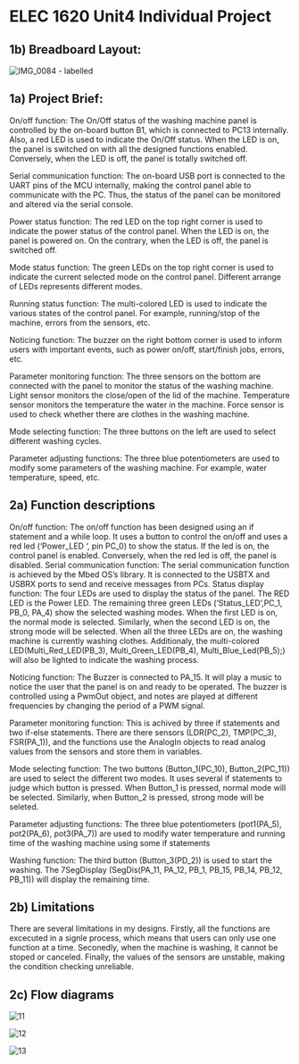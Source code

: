 # ELEC 1620 Unit4 Individual Project

## 1b) Breadboard Layout:

![IMG_0084 - labelled](https://github.com/user-attachments/assets/ace0f8ac-4e42-48e9-8931-af92b9081d88)

## 1a) Project Brief:
On/off function: The On/Off status of the washing machine panel is controlled by the on-board button B1, which is connected to PC13 internally. Also, a red LED is used to indicate the On/Off status. When the LED is on, the panel is switched on with all the designed functions enabled. Conversely, when the LED is off, the panel is totally switched off.

Serial communication function: The on-board USB port is connected to the UART pins of the MCU internally, making the control panel able to communicate with the PC. Thus, the status of the panel can be monitored and altered via the serial console.

Power status function: The red LED on the top right corner is used to indicate the power status of the control panel. When the LED is on, the panel is powered on. On the contrary, when the LED is off, the panel is switched off.

Mode status function: The green LEDs on the top right corner is used to indicate the current selected mode on the control panel. Different arrange of LEDs represents different modes.

Running status function: The multi-colored LED is used to indicate the various states of the control panel. For example, running/stop of the machine, errors from the sensors, etc.

Noticing function: The buzzer on the right bottom corner is used to inform users with important events, such as power on/off, start/finish jobs, errors, etc.

Parameter monitoring function: The three sensors on the bottom are connected with the panel to monitor the status of the washing machine. Light sensor monitors the close/open of the lid of the machine. Temperature sensor monitors the temperature the water in the machine. Force sensor is used to check whether there are clothes in the washing machine.

Mode selecting function: The three buttons on the left are used to select different washing cycles.

Parameter adjusting functions: The three blue potentiometers are used to modify some parameters of the washing machine. For example, water temperature, speed, etc.

## 2a) Function descriptions
On/off function: The on/off function has been designed using an if statement and a while loop. It uses a button to control the on/off and uses a red led (‘Power_LED ‘, pin PC_0) to show the status. If the led is on, the control panel is enabled. Conversely, when the red led is off, the panel is disabled.
Serial communication function: The serial communication function is achieved by the Mbed OS’s library. It is connected to the USBTX and USBRX ports to send and receive messages from PCs. 
Status display function: The four LEDs are used to display the status of the panel. The RED LED is the Power LED. The remaining three green LEDs (‘Status_LED’,PC_1, PB_0, PA_4) show the selected washing modes. When the first LED is on, the normal mode is selected. Similarly, when the second LED is on, the strong mode will be selected. When all the three LEDs are on, the washing machine is currently washing clothes. Additionaly, the multi-colored LED(Multi_Red_LED(PB_3), Multi_Green_LED(PB_4), Multi_Blue_Led(PB_5);) will also be lighted to indicate the washing process.

Noticing function: The Buzzer is connected to PA_15. It will play a music to notice the user that the panel is on and ready to be operated. The buzzer is controlled using a PwmOut object, and notes are played at different frequencies by changing the period of a PWM signal. 

Parameter monitoring function: This is achived by three if statements and two if-else statements. There are there sensors (LDR(PC_2), TMP(PC_3), FSR(PA_1)), and the functions use the AnalogIn objects to read analog values from the sensors and store them in variables.

Mode selecting function: The two buttons (Button_1(PC_10), Button_2(PC_11)) are used to select the different two modes. It uses several if statements to judge which button is pressed. When Button_1 is pressed, normal mode will be selected. Similarly, when Button_2 is pressed, strong mode will be seleted.

Parameter adjusting functions: The three blue potentiometers (pot1(PA_5), pot2(PA_6), pot3(PA_7)) are used to modify water temperature and running time of the washing machine using some if statements

Washing function: The third button (Button_3(PD_2)) is used to start the washing. The 7SegDisplay (SegDis(PA_11, PA_12, PB_1, PB_15, PB_14, PB_12, PB_11)) will display the remaining time.  

## 2b) Limitations
There are several limitations in my designs. Firstly, all the functions are excecuted in a signle process, which means that users can only use one function at a time. Seconedly, when the machine is washing, it cannot be stoped or canceled. Finally, the values of the sensors are unstable, making the condition checking unreliable.

## 2c) Flow diagrams

![11](https://github.com/user-attachments/assets/35b738ea-204e-45cc-8274-3d45f711cff2)

![12](https://github.com/user-attachments/assets/a4fef675-c8a4-452f-9ae7-b14fb54e4483)

![13](https://github.com/user-attachments/assets/1987dafa-3ced-4b52-bb98-201931bbaa92)

